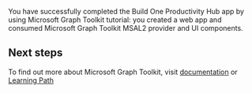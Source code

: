You have successfully completed the Build One Productivity Hub app by using Microsoft Graph Toolkit tutorial: you created a web app and consumed Microsoft Graph Toolkit MSAL2 provider and UI components.

## Next steps

To find out more about Microsoft Graph Toolkit, visit [documentation](https://docs.microsoft.com/en-us/graph/toolkit/overview) or [Learning Path](https://docs.microsoft.com/en-us/learn/paths/m365-msgraph-toolkit)

